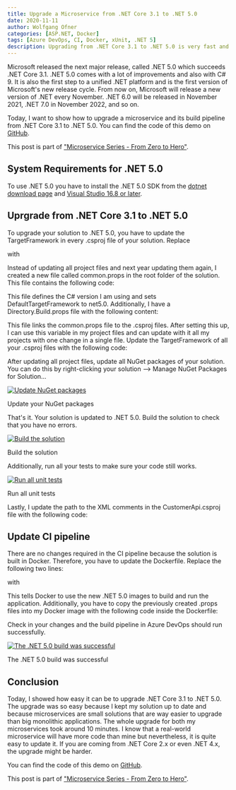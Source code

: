 ```yaml
---
title: Upgrade a Microservice from .NET Core 3.1 to .NET 5.0
date: 2020-11-11
author: Wolfgang Ofner
categories: [ASP.NET, Docker]
tags: [Azure DevOps, CI, Docker, xUnit, .NET 5]
description: Upgrading from .NET Core 3.1 to .NET 5.0 is very fast and when using microservices can be easily done within a single day.
---
```


Microsoft released the next major release, called .NET 5.0 which succeeds .NET Core 3.1. .NET 5.0 comes with a lot of improvements and also with C# 9. It is also the first step to a unified .NET platform and is the first version of Microsoft's new release cycle. From now on, Microsoft will release a new version of .NET every November. .NET 6.0 will be released in November 2021, .NET 7.0 in November 2022, and so on.

Today, I want to show how to upgrade a microservice and its build pipeline from .NET Core 3.1 to .NET 5.0. You can find the code of this demo on [GitHub](https://github.com/WolfgangOfner/MicroserviceDemo).

This post is part of ["Microservice Series - From Zero to Hero"](/microservice-series-from-zero-to-hero).

## System Requirements for .NET 5.0
To use .NET 5.0 you have to install the .NET 5.0 SDK from the [dotnet download page](https://dotnet.microsoft.com/download/dotnet/5.0) and [Visual Studio 16.8 or later](https://visualstudio.microsoft.com/downloads).

## Uprgrade from .NET Core 3.1 to .NET 5.0
To upgrade your solution to .NET 5.0, you have to update the TargetFramework in every .csproj file of your solution. Replace 

<script src="https://gist.github.com/WolfgangOfner/cdfd7fdc3d33834b5ab9e94fb86bcd07.js"></script>

with

<script src="https://gist.github.com/WolfgangOfner/fe7e83a1e8ef8151406b4fbf002516cc.js"></script>

Instead of updating all project files and next year updating them again, I created a new file called common.props in the root folder of the solution. This file contains the following code:

<script src="https://gist.github.com/WolfgangOfner/4eefad732a9e54713340e5364896f507.js"></script>

This file defines the C# version I am using and sets DefaultTargetFramework to net5.0. Additionally, I have a Directory.Build.props file with the following content:

<script src="https://gist.github.com/WolfgangOfner/23995e5a73196b0b92cec8cbeb22df9a.js"></script>

This file links the common.props file to the .csproj files. After setting this up, I can use this variable in my project files and can update with it all my projects with one change in a single file. Update the TargetFramework of all your .csproj files with the following code:

<script src="https://gist.github.com/WolfgangOfner/e69b3da0ae0a8496f2a056e2a97ba7a8.js"></script>

After updating all project files, update all NuGet packages of your solution. You can do this by right-clicking your solution --> Manage NuGet Packages for Solution...

<div class="col-12 col-sm-10 aligncenter">
  <a href="/assets/img/posts/2020/11/Update-Nuget-packages.jpg"><img loading="lazy" src="/assets/img/posts/2020/11/Update-Nuget-packages.jpg" alt="Update NuGet packages" /></a>
  
  <p>
    Update your NuGet packages
  </p>
</div>

That's it. Your solution is updated to .NET 5.0. Build the solution to check that you have no errors.

<div class="col-12 col-sm-10 aligncenter">
  <a href="/assets/img/posts/2020/11/Build-the-solution.jpg"><img loading="lazy" src="/assets/img/posts/2020/11/Build-the-solution.jpg" alt="Build the solution" /></a>
  
  <p>
    Build the solution
  </p>
</div>

Additionally, run all your tests to make sure your code still works.

<div class="col-12 col-sm-10 aligncenter">
  <a href="/assets/img/posts/2020/11/Run-all-unit-tests.jpg"><img loading="lazy" src="/assets/img/posts/2020/11/Run-all-unit-tests.jpg" alt="Run all unit tests" /></a>
  
  <p>
    Run all unit tests
  </p>
</div>

Lastly, I update the path to the XML comments in the CustomerApi.csproj file with the following code:

<script src="https://gist.github.com/WolfgangOfner/90b782649bee40a0fe2861c50526e824.js"></script>

## Update CI pipeline

There are no changes required in the CI pipeline because the solution is built in Docker. Therefore, you have to update the Dockerfile. Replace the following two lines:

<script src="https://gist.github.com/WolfgangOfner/3d8fe7ec7dd8b6c1c82c4e99418c200b.js"></script>

with 

<script src="https://gist.github.com/WolfgangOfner/ddc336ebc6a693235ab2510e1b7fa726.js"></script>

This tells Docker to use the new .NET 5.0 images to build and run the application. Additionally, you have to copy the previously created .props files into my Docker image with the following code inside the Dockerfile:

<script src="https://gist.github.com/WolfgangOfner/87de6c2717ea4c1c1d6c24a9fb1551fe.js"></script>

Check in your changes and the build pipeline in Azure DevOps should run successfully.

<div class="col-12 col-sm-10 aligncenter">
  <a href="/assets/img/posts/2020/11/The-Net-5-build-was-successful.jpg"><img loading="lazy" src="/assets/img/posts/2020/11/The-Net-5-build-was-successful.jpg" alt="The .NET 5.0 build was successful" /></a>
  
  <p>
    The .NET 5.0 build was successful
  </p>
</div>

## Conclusion

Today, I showed how easy it can be to upgrade .NET Core 3.1 to .NET 5.0. The upgrade was so easy because I kept my solution up to date and because microservices are small solutions that are way easier to upgrade than big monolithic applications. The whole upgrade for both my microservices took around 10 minutes. I know that a real-world microservice will have more code than mine but nevertheless, it is quite easy to update it. If you are coming from .NET Core 2.x or even .NET 4.x, the upgrade might be harder.

You can find the code of this demo on [GitHub](https://github.com/WolfgangOfner/MicroserviceDemo).

This post is part of ["Microservice Series - From Zero to Hero"](/microservice-series-from-zero-to-hero).